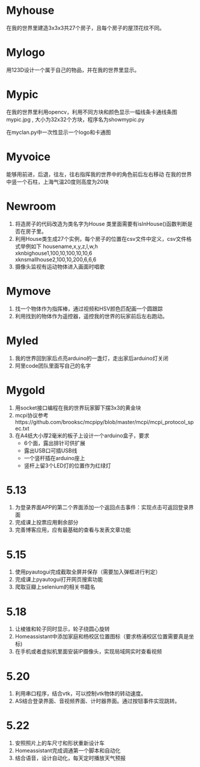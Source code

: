 # Myhouse
在我的世界里建造3x3x3共27个房子，且每个房子的屋顶花纹不同。
 
# Mylogo
用123D设计一个属于自己的物品，并在我的世界里显示。

# Mypic
在我的世界里利用opencv，利用不同方块和颜色显示一幅线条卡通线条图mypic.jpg , 大小为32x32个方块，程序名为showmypic.py

在myclan.py中一次性显示一个logo和卡通图

# Myvoice
能够用前进，后退，往左，往右指挥我的世界中的角色前后左右移动
在我的世界中竖一个石柱，上海气温20度则高度为20块

# Newroom
1. 将造房子的代码改造为类名字为House  类里面需要有isInHouse()函数判断是否在房子里。
2. 利用House类生成27个实例，每个房子的位置在csv文件中定义，csv文件格式举例如下
   housename,x,y,z,l,w,h  
   xknbighouse1,100,10,100,10,10,6  
   xknsmallhouse2,100,10,200,6,6,6  
3. 摄像头监视有运动物体进入画面时唱歌

# Mymove
1. 找一个物体作为指挥棒，通过视频和HSV颜色匹配画一个圆跟踪  
2. 利用找到的物体作为遥控器，遥控我的世界的玩家前后左右跑动。 

# Myled
1. 我的世界回到家后点亮arduino的一盏灯，走出家后arduino灯关闭
2. 阿里code团队里面写自己的名字 

# Mygold
1. 用socket接口编程在我的世界玩家脚下摆3x3的黄金块
2. mcpi协议参考https://github.com/brooksc/mcpipy/blob/master/mcpi/mcpi_protocol_spec.txt
3. 在A4纸大小厚2毫米的板子上设计一个arduino盒子，要求
   * 6个面，露出排针可供扩展
   * 露出USB口可插USB线
   * 一个竖杆插在arduino座上
   * 竖杆上留3个LED灯的位置作为红绿灯

# 5.13
1. 为登录界面APP的第二个界面添加一个返回点击事件：实现点击可返回登录界面
2. 完成课上投票应用剩余部分
3. 完善博客应用，应有最基础的查看与发表文章功能

# 5.15
1. 使用pyautogui完成截取全屏并保存（需要加入弹框进行判定）
2. 完成课上pyautogui打开网页搜索功能
3. 爬取豆瓣上selenium的相关书籍名

# 5.18
1. 让棱锥和轮子同时显示，轮子绕圆心旋转   
2. Homeassistant中添加家庭和杨校区位置图标（要求杨浦校区位置需要真是坐标)
3. 在手机或者虚拟机里面安装IP摄像头，实现局域网实时查看视频

# 5.20  
1. 利用串口程序，结合vtk，可以控制vtk物体的转动速度。  
2. AS结合登录界面、音视频界面、计时器界面。通过按钮事件实现跳转。

# 5.22
1. 安照照片上的车尺寸和形状重新设计车
2. Homeassistant完成调通第一个脚本和自动化
3. 结合语音，设计自动化，每天定时播放天气预报
